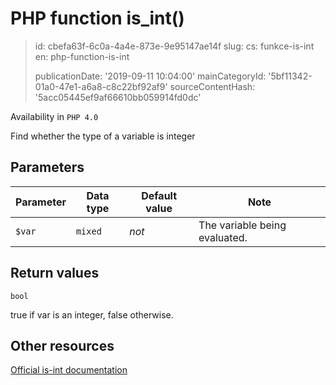PHP function is_int()
=====================

> id: cbefa63f-6c0a-4a4e-873e-9e95147ae14f
> slug:
> 	cs: funkce-is-int
> 	en: php-function-is-int
> 
> publicationDate: '2019-09-11 10:04:00'
> mainCategoryId: '5bf11342-01a0-47e1-a6a8-c8c22bf92af9'
> sourceContentHash: '5acc05445ef9af66610bb059914fd0dc'

Availability in `PHP 4.0`

Find whether the type of a variable is integer


Parameters
--------------

| Parameter | Data type | Default value | Note |
|-----|-----|-----|-----|
| `$var` | `mixed` | *not* | The variable being evaluated. |


Return values
----------------

`bool`

true if var is an integer,
false otherwise.

Other resources
------------

[Official is-int documentation](https://www.php.net/manual/en/function.is-int.php)
